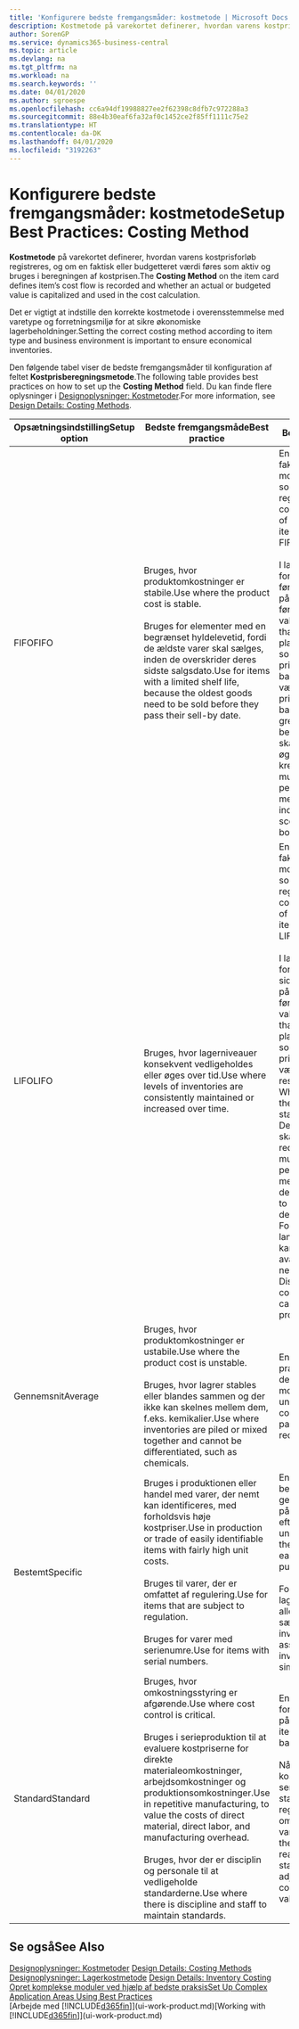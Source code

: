 ```yaml
---
title: 'Konfigurere bedste fremgangsmåder: kostmetode | Microsoft Docs'
description: Kostmetode på varekortet definerer, hvordan varens kostprisforløb registreres, og om en faktisk eller budgetteret værdi føres som aktiv og bruges i beregningen af kostprisen.
author: SorenGP
ms.service: dynamics365-business-central
ms.topic: article
ms.devlang: na
ms.tgt_pltfrm: na
ms.workload: na
ms.search.keywords: ''
ms.date: 04/01/2020
ms.author: sgroespe
ms.openlocfilehash: cc6a94df19988827ee2f62398c8dfb7c972288a3
ms.sourcegitcommit: 88e4b30eaf6fa32af0c1452ce2f85ff1111c75e2
ms.translationtype: HT
ms.contentlocale: da-DK
ms.lasthandoff: 04/01/2020
ms.locfileid: "3192263"
---
```

# <a name="setup-best-practices-costing-method"></a><span data-ttu-id="d74b5-103">Konfigurere bedste fremgangsmåder: kostmetode</span><span class="sxs-lookup"><span data-stu-id="d74b5-103">Setup Best Practices: Costing Method</span></span>
<span data-ttu-id="d74b5-104">**Kostmetode** på varekortet definerer, hvordan varens kostprisforløb registreres, og om en faktisk eller budgetteret værdi føres som aktiv og bruges i beregningen af kostprisen.</span><span class="sxs-lookup"><span data-stu-id="d74b5-104">The **Costing Method** on the item card defines item’s cost flow is recorded and whether an actual or budgeted value is capitalized and used in the cost calculation.</span></span>  

 <span data-ttu-id="d74b5-105">Det er vigtigt at indstille den korrekte kostmetode i overensstemmelse med varetype og forretningsmiljø for at sikre økonomiske lagerbeholdninger.</span><span class="sxs-lookup"><span data-stu-id="d74b5-105">Setting the correct costing method according to item type and business environment is important to ensure economical inventories.</span></span>  

 <span data-ttu-id="d74b5-106">Den følgende tabel viser de bedste fremgangsmåder til konfiguration af feltet **Kostprisberegningsmetode**.</span><span class="sxs-lookup"><span data-stu-id="d74b5-106">The following table provides best practices on how to set up the **Costing Method** field.</span></span> <span data-ttu-id="d74b5-107">Du kan finde flere oplysninger i [Designoplysninger: Kostmetoder](design-details-costing-methods.md).</span><span class="sxs-lookup"><span data-stu-id="d74b5-107">For more information, see [Design Details: Costing Methods](design-details-costing-methods.md).</span></span>  

|<span data-ttu-id="d74b5-108">Opsætningsindstilling</span><span class="sxs-lookup"><span data-stu-id="d74b5-108">Setup option</span></span>|<span data-ttu-id="d74b5-109">Bedste fremgangsmåde</span><span class="sxs-lookup"><span data-stu-id="d74b5-109">Best practice</span></span>|<span data-ttu-id="d74b5-110">Bemærkning</span><span class="sxs-lookup"><span data-stu-id="d74b5-110">Comment</span></span>|  
|------------------|-------------------|-------------|  
|<span data-ttu-id="d74b5-111">FIFO</span><span class="sxs-lookup"><span data-stu-id="d74b5-111">FIFO</span></span>|<span data-ttu-id="d74b5-112">Bruges, hvor produktomkostninger er stabile.</span><span class="sxs-lookup"><span data-stu-id="d74b5-112">Use where the product cost is stable.</span></span><br /><br /> <span data-ttu-id="d74b5-113">Bruges for elementer med en begrænset hyldelevetid, fordi de ældste varer skal sælges, inden de overskrider deres sidste salgsdato.</span><span class="sxs-lookup"><span data-stu-id="d74b5-113">Use for items with a limited shelf life, because the oldest goods need to be sold before they pass their sell-by date.</span></span>|<span data-ttu-id="d74b5-114">En vares kostpris er den faktiske værdi af alle modtagelser af varen, som vælges af FIFO-reglen.</span><span class="sxs-lookup"><span data-stu-id="d74b5-114">An item’s unit cost is the actual value of any receipt of the item, selected by the FIFO rule.</span></span><br /><br /> <span data-ttu-id="d74b5-115">I lagerværdien forudsættes det, at de første varer, der lægges på lager, bliver solgt først.</span><span class="sxs-lookup"><span data-stu-id="d74b5-115">In inventory valuation, it is assumed that the first items placed in inventory are sold first.</span></span> <span data-ttu-id="d74b5-116">**Bemærk!** Når priserne stiger, viser balancen højere værdi.</span><span class="sxs-lookup"><span data-stu-id="d74b5-116">**Note:**  When prices are rising, the balance sheet shows greater value.</span></span> <span data-ttu-id="d74b5-117">Dette betyder, at skatteforpligtelserne øges, men kreditvurderinger og muligheden for at låne penge forbedres.</span><span class="sxs-lookup"><span data-stu-id="d74b5-117">This means that tax liabilities increase, but credit scores and the ability to borrow cash improve.</span></span>|  
|<span data-ttu-id="d74b5-118">LIFO</span><span class="sxs-lookup"><span data-stu-id="d74b5-118">LIFO</span></span>|<span data-ttu-id="d74b5-119">Bruges, hvor lagerniveauer konsekvent vedligeholdes eller øges over tid.</span><span class="sxs-lookup"><span data-stu-id="d74b5-119">Use where levels of inventories are consistently maintained or increased over time.</span></span>|<span data-ttu-id="d74b5-120">En vares kostpris er den faktiske værdi af alle modtagelser af varen, som vælges af LIFO-reglen.</span><span class="sxs-lookup"><span data-stu-id="d74b5-120">An item’s unit cost is the actual value of any receipt of the item, selected by the LIFO rule.</span></span><br /><br /> <span data-ttu-id="d74b5-121">I lagerværdien forudsættes det, at de sidste varer, der lægges på lager, bliver solgt først.</span><span class="sxs-lookup"><span data-stu-id="d74b5-121">In inventory valuation, it is assumed that the last items placed in inventory are sold first.</span></span> <span data-ttu-id="d74b5-122">**Bemærk!** Når priserne stiger, falder værdien på resultatopgørelsen.</span><span class="sxs-lookup"><span data-stu-id="d74b5-122">**Note:**  When prices are rising, the value on the income statement decreases.</span></span> <span data-ttu-id="d74b5-123">Dette betyder, at skatteforpligtelserne reduceres, men muligheden for at låne penge forringes.</span><span class="sxs-lookup"><span data-stu-id="d74b5-123">This means that tax liabilities decrease, but the ability to borrow cash deteriorates.</span></span> <span data-ttu-id="d74b5-124">**Vigtigt:** Forbudt i mange lande/områder, da det kan bruges til at holde avancen nede.</span><span class="sxs-lookup"><span data-stu-id="d74b5-124">**Important:**  Disallowed in many countries/regions, as it can be used to depress profit.</span></span>|  
|<span data-ttu-id="d74b5-125">Gennemsnit</span><span class="sxs-lookup"><span data-stu-id="d74b5-125">Average</span></span>|<span data-ttu-id="d74b5-126">Bruges, hvor produktomkostninger er ustabile.</span><span class="sxs-lookup"><span data-stu-id="d74b5-126">Use where the product cost is unstable.</span></span><br /><br /> <span data-ttu-id="d74b5-127">Bruges, hvor lagrer stables eller blandes sammen og der ikke kan skelnes mellem dem, f.eks. kemikalier.</span><span class="sxs-lookup"><span data-stu-id="d74b5-127">Use where inventories are piled or mixed together and cannot be differentiated, such as chemicals.</span></span>|<span data-ttu-id="d74b5-128">En vares kostpris er den præcise kostpris, som den aktuelle enhed er modtaget til.</span><span class="sxs-lookup"><span data-stu-id="d74b5-128">An item’s unit cost is the exact cost at which the particular unit was received.</span></span>|  
|<span data-ttu-id="d74b5-129">Bestemt</span><span class="sxs-lookup"><span data-stu-id="d74b5-129">Specific</span></span>|<span data-ttu-id="d74b5-130">Bruges i produktionen eller handel med varer, der nemt kan identificeres, med forholdsvis høje kostpriser.</span><span class="sxs-lookup"><span data-stu-id="d74b5-130">Use in production or trade of easily identifiable items with fairly high unit costs.</span></span><br /><br /> <span data-ttu-id="d74b5-131">Bruges til varer, der er omfattet af regulering.</span><span class="sxs-lookup"><span data-stu-id="d74b5-131">Use for items that are subject to regulation.</span></span><br /><br /> <span data-ttu-id="d74b5-132">Bruges for varer med serienumre.</span><span class="sxs-lookup"><span data-stu-id="d74b5-132">Use for items with serial numbers.</span></span>|<span data-ttu-id="d74b5-133">En vares kostpris beregnes som den gennemsnitlige kostpris på hvert enkelt tidspunkt efter et køb.</span><span class="sxs-lookup"><span data-stu-id="d74b5-133">An item’s unit cost is calculated as the average unit cost at each point in time after a purchase.</span></span><br /><br /> <span data-ttu-id="d74b5-134">For værdiansættelse af lageret antages det, at alle lagerbeholdninger sælges samtidig.</span><span class="sxs-lookup"><span data-stu-id="d74b5-134">For inventory valuation, it is assumes that all inventories are sold simultaneously.</span></span>|  
|<span data-ttu-id="d74b5-135">Standard</span><span class="sxs-lookup"><span data-stu-id="d74b5-135">Standard</span></span>|<span data-ttu-id="d74b5-136">Bruges, hvor omkostningsstyring er afgørende.</span><span class="sxs-lookup"><span data-stu-id="d74b5-136">Use where cost control is critical.</span></span><br /><br /> <span data-ttu-id="d74b5-137">Bruges i serieproduktion til at evaluere kostpriserne for direkte materialeomkostninger, arbejdsomkostninger og produktionsomkostninger.</span><span class="sxs-lookup"><span data-stu-id="d74b5-137">Use in repetitive manufacturing, to value the costs of direct material, direct labor, and manufacturing overhead.</span></span><br /><br /> <span data-ttu-id="d74b5-138">Bruges, hvor der er disciplin og personale til at vedligeholde standarderne.</span><span class="sxs-lookup"><span data-stu-id="d74b5-138">Use where there is discipline and staff to maintain standards.</span></span>|<span data-ttu-id="d74b5-139">En vares kostpris forudindstilles baseret på forventninger.</span><span class="sxs-lookup"><span data-stu-id="d74b5-139">An item’s unit cost is preset based on estimated.</span></span><br /><br /> <span data-ttu-id="d74b5-140">Når det faktiske kostbeløb realiseres senere, skal standardkostprisen reguleres til de faktiske omkostninger gennem variansværdier.</span><span class="sxs-lookup"><span data-stu-id="d74b5-140">When the actual cost is realized later, the standard cost must be adjusted to the actual cost through variance values.</span></span>|  

## <a name="see-also"></a><span data-ttu-id="d74b5-141">Se også</span><span class="sxs-lookup"><span data-stu-id="d74b5-141">See Also</span></span>  
 <span data-ttu-id="d74b5-142">[Designoplysninger: Kostmetoder](design-details-costing-methods.md) </span><span class="sxs-lookup"><span data-stu-id="d74b5-142">[Design Details: Costing Methods](design-details-costing-methods.md) </span></span>  
 <span data-ttu-id="d74b5-143">[Designoplysninger: Lagerkostmetode](design-details-inventory-costing.md) </span><span class="sxs-lookup"><span data-stu-id="d74b5-143">[Design Details: Inventory Costing](design-details-inventory-costing.md) </span></span>  
 [<span data-ttu-id="d74b5-144">Opret komplekse moduler ved hjælp af bedste praksis</span><span class="sxs-lookup"><span data-stu-id="d74b5-144">Set Up Complex Application Areas Using Best Practices</span></span>](set-up-complex-application-areas-using-best-practices.md)  
 <span data-ttu-id="d74b5-145">[Arbejde med [!INCLUDE[d365fin](includes/d365fin_md.md)]](ui-work-product.md)</span><span class="sxs-lookup"><span data-stu-id="d74b5-145">[Working with [!INCLUDE[d365fin](includes/d365fin_md.md)]](ui-work-product.md)</span></span>
